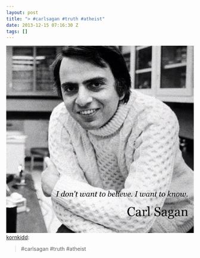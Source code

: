 ```yaml
---
layout: post
title: "> #carlsagan #truth #atheist"
date: 2013-12-15 07:16:30 Z
tags: []
---
```

![](/media/2013/12/70059985854.jpg)
[kornkidd](http://kornkidd.tumblr.com/post/69535839886/carlsagan-truth-atheist):

> #carlsagan #truth #atheist
